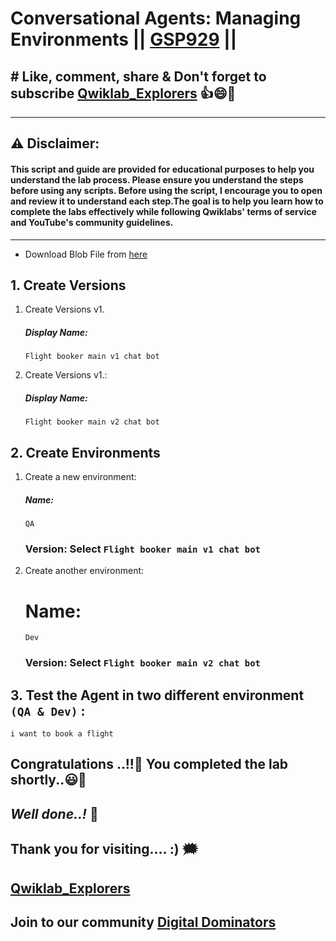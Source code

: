 # Conversational Agents: Managing Environments || [GSP929](https://www.cloudskillsboost.google/focuses/21708?parent=catalog) ||

## # Like, comment, share & Don't forget to subscribe [Qwiklab_Explorers](https://youtube.com/@titashshil?si=RgamNu1dc9jVIbJN) 👍😄🤝

---
## ⚠️ **Disclaimer:**
#### This script and guide are provided for educational purposes to help you understand the lab process. Please ensure you understand the steps before using any scripts. Before using the script, I encourage you to open and review it to understand each step.The goal is to help you learn how to complete the labs effectively while following Qwiklabs' terms of service and YouTube's community guidelines.
---

* Download Blob File from [here](https://github.com/Titash-shil/Conversational-Agents-Managing-Environments-GSP929/raw/refs/heads/main/gsp929-start-agent.blob)


## 1. Create Versions

1. Create Versions v1.

   ##### Display Name: 

   ```
   Flight booker main v1 chat bot
   ```

2. Create Versions v1.:

   ##### Display Name: 
   
   ```
   Flight booker main v2 chat bot
   ```

## 2. Create Environments

1. Create a new environment:
   ##### Name:
   ```
   QA
   ```
   ### Version: Select `Flight booker main v1 chat bot`

2. Create another environment:
   # Name:
   ```
   Dev
   ```
   ### Version: Select `Flight booker main v2 chat bot`

## 3. Test the Agent in two different environment `(QA & Dev)` :

```
i want to book a flight
```
## Congratulations ..!!🎉  You completed the lab shortly..😃💯

## *Well done..!* 👏

## Thank you for visiting.... :) 🗯️

## [Qwiklab_Explorers](https://youtube.com/@titashshil?si=RgamNu1dc9jVIbJN)

## Join to our community [Digital Dominators](https://linktr.ee/digital_dominators)
